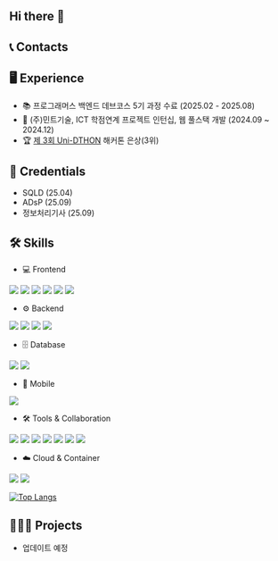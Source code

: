 ## Hi there 👋

## 📞 Contacts


## 🖥️ Experience
- 📚 프로그래머스 백엔드 데브코스 5기 과정 수료 (2025.02 - 2025.08)
- 🏢 (주)민트기술, ICT 학점연계 프로젝트 인턴십, 웹 풀스택 개발 (2024.09 ~ 2024.12)
- 🏆 [제 3회 Uni-DTHON](https://aiconnect.kr/competition/detail/236) 해커톤 은상(3위)

## 🪪 Credentials
- SQLD (25.04)
- ADsP (25.09)
- 정보처리기사 (25.09)

## 🛠️ Skills
- 💻 Frontend
<img src="https://img.shields.io/badge/HTML5-E34F26?style=flat-square&logo=html5&logoColor=white"/> 
<img src="https://img.shields.io/badge/JavaScript-F7DF1E?style=flat-square&logo=javascript&logoColor=black"/> 
<img src="https://img.shields.io/badge/React-61DAFB?style=flat-square&logo=React&logoColor=black"/> 
<img src="https://img.shields.io/badge/Typescript-3178C6?style=flat-square&logo=Typescript&logoColor=white"/> 
<img src="https://img.shields.io/badge/Tailwind CSS-06B6D4?style=flat-square&logo=Tailwind CSS&logoColor=white"/> 
<img src="https://img.shields.io/badge/Svelte-FF3E00?style=flat-square&logo=Svelte&logoColor=white"/>

- ⚙️ Backend
<img src="https://img.shields.io/badge/java-007396?style=flat-square&logo=java&logoColor=white"/>
<img src="https://img.shields.io/badge/Spring-6DB33F?style=flat-square&logo=Spring&logoColor=white"/>
<img src="https://img.shields.io/badge/Flask-000000?style=flat-square&logo=flask&logoColor=white"/>
<img src="https://img.shields.io/badge/Python-3776AB?style=flat-square&logo=Python&logoColor=white"/>

- 🗄️ Database
<img src="https://img.shields.io/badge/MySQL-4479A1?style=flat-square&logo=MySQL&logoColor=white"/>
<img src="https://img.shields.io/badge/PostgreSQL-336791?style=flat-square&logo=PostgreSQL&logoColor=white"/>

- 📱 Mobile
<img src="https://img.shields.io/badge/Android Studio-3DDC84?style=flat-square&logo=Android Studio&logoColor=white"/>

- 🛠️ Tools & Collaboration
<img src="https://img.shields.io/badge/Visual Studio Code-007ACC?style=flat-square&logo=Visual Studio Code&logoColor=white"/>
<img src="https://img.shields.io/badge/Postman-FF6C37?style=flat-square&logo=Postman&logoColor=white"/>
<img src="https://img.shields.io/badge/Git-F05032?style=flat-square&logo=git&logoColor=white"/>
<img src="https://img.shields.io/badge/GitHub-181717?style=flat-square&logo=GitHub&logoColor=white"/>
<img src="https://img.shields.io/badge/Slack-4A154B?style=flat-square&logo=Slack&logoColor=white"/>
<img src="https://img.shields.io/badge/Discord-5865F2?style=flat-square&logo=Discord&logoColor=white"/>
<img src="https://img.shields.io/badge/Notion-000000?style=flat-square&logo=Notion&logoColor=white"/>

- ☁️ Cloud & Container
<img src="https://img.shields.io/badge/Docker-2496ED?style=flat-square&logo=Docker&logoColor=white"/>
<img src="https://img.shields.io/badge/Google Cloud-4285F4?style=flat-square&logo=Google Cloud&logoColor=white"/>

[![Top Langs](https://github-readme-stats.vercel.app/api/top-langs/?username=nunLSH)](https://github.com/nunLSH/github-readme-stats)


## 👩🏻‍💻 Projects
- 업데이트 예정
